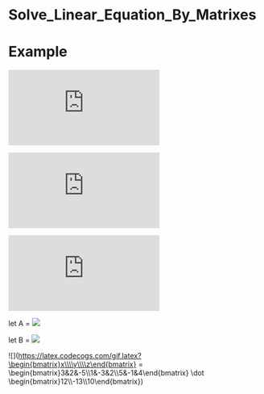 # Solve_Linear_Equation_By_Matrixes

# Example

![](https://latex.codecogs.com/gif.latex?3x+2y-5z=12)

![](https://latex.codecogs.com/gif.latex?x-3y+2z=-13)

![](https://latex.codecogs.com/gif.latex?5x-y+4z=10)

let A = 
![](https://latex.codecogs.com/gif.latex?\begin{bmatrix}3&2&-5\\\\1&-3&2\\\\5&-1&4\end{bmatrix})

let B = 
![](https://latex.codecogs.com/gif.latex?\begin{bmatrix}12\\\\-13\\\\10\end{bmatrix})

![](https://latex.codecogs.com/gif.latex?\begin{bmatrix}x\\\\y\\\\z\end{bmatrix} = \begin{bmatrix}3&2&-5\\\\1&-3&2\\\\5&-1&4\end{bmatrix} \dot \begin{bmatrix}12\\\\-13\\\\10\end{bmatrix})
